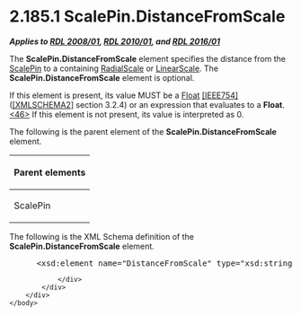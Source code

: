 <html dir="LTR" xmlns:mshelp="http://msdn.microsoft.com/mshelp" xmlns:ddue="http://ddue.schemas.microsoft.com/authoring/2003/5" xmlns:xlink="http://www.w3.org/1999/xlink" xmlns:tool="http://www.microsoft.com/tooltip">
    <head>
        <meta http-equiv="Content-Type" content="text/html; CHARSET=utf-8"></meta>
        <meta name="save" content="history"></meta>
        <title>2.185.1 ScalePin.DistanceFromScale</title>
        <xml>
            <mshelp:toctitle title="2.185.1 ScalePin.DistanceFromScale"></mshelp:toctitle>
            <mshelp:rltitle title="[MS-RDL]: ScalePin.DistanceFromScale"></mshelp:rltitle>
            <mshelp:keyword index="A" term="805aa92a-ddc3-4709-ae9b-b7be113824b1"></mshelp:keyword>
            <mshelp:attr name="DCSext.ContentType" value="open specification"></mshelp:attr>
            <mshelp:attr name="AssetID" value="805aa92a-ddc3-4709-ae9b-b7be113824b1"></mshelp:attr>
            <mshelp:attr name="TopicType" value="kbRef"></mshelp:attr>
            <mshelp:attr name="DCSext.Title" value="[MS-RDL]: ScalePin.DistanceFromScale" />
        </xml>
    </head>
    <body>
        <div id="header">
            <h1 class="heading">2.185.1 ScalePin.DistanceFromScale</h1>
        </div>
        <div id="mainSection">
            <div id="mainBody">
                <div id="allHistory" class="saveHistory"></div>
                <div id="sectionSection0" class="section" name="collapseableSection">
                    

<p><b><i>Applies to </i></b><a href="1e855f94-4617-47e4-b89e-0856c6cb420f.html"><b><i>RDL 2008/01</i></b></a><b><i>,
</i></b><a href="3428e690-a348-4ec7-8a6a-8efb42d2cdee.html"><b><i>RDL 2010/01</i></b></a><b><i>,
and </i></b><a href="52ce3983-2bfc-4e72-9359-42aaf5fe4509.html"><b><i>RDL 2016/01</i></b></a></p>

<p>The <b>ScalePin.DistanceFromScale</b> element specifies the
distance from the <a href="b04b7ea8-b15d-4c22-a1e2-c8ac4f7f01b0.html">ScalePin</a>
to a containing <a href="86468d9f-c561-4b50-a689-5dfccfde8495.html">RadialScale</a>
or <a href="744f8b40-7ad5-4652-94a1-76ae5df59389.html">LinearScale</a>. The <b>ScalePin.DistanceFromScale</b>
element is optional.</p>

<p>If this element is present, its value MUST be a <a href="c7d0946f-992e-4abc-a304-09b53e030692.html">Float</a> <a href="https://go.microsoft.com/fwlink/?LinkId=89903">[IEEE754]</a> (<a href="https://go.microsoft.com/fwlink/?LinkId=90610">[XMLSCHEMA2]</a> section
3.2.4) or an expression that evaluates to a <b>Float</b>.<a id="Appendix_A_Target_46"></a><a href="1fe5fd87-2de5-4b2c-b762-5a4fd1373621.html#Appendix_A_46" aria-label="Product behavior note 46">&lt;46&gt;</a> If this element is not present,
its value is interpreted as 0.</p>

<p>The following is the parent element of the <b>ScalePin.DistanceFromScale</b>
element.</p>

<table>
 <thead>
  <tr>
   <th>
   <p>Parent elements</p>
   </th>
  </tr>
 </thead>
 <tr>
  <td>
  <p>ScalePin </p>
  </td>
 </tr>
</table>

<p>The following is the XML Schema definition of the <b>ScalePin.DistanceFromScale</b>
element.</p>

<dl>
<dd>
<div><pre> &lt;xsd:element name=&quot;DistanceFromScale&quot; type=&quot;xsd:string&quot; minOccurs=&quot;0&quot;&gt;
</pre></div>
</dd></dl>


                </div>
            </div>
        </div>
    </body>
</html>